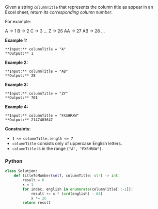 Given a string  `columnTitle`  that represents the column title as appear in an Excel sheet, return  _its corresponding column number_.

For example:

A -> 1
B -> 2
C -> 3
...
Z -> 26
AA -> 27
AB -> 28 
...

**Example 1:**
```
**Input:** columnTitle = "A"
**Output:** 1
```

**Example 2:**
```
**Input:** columnTitle = "AB"
**Output:** 28
```

**Example 3:**
```
**Input:** columnTitle = "ZY"
**Output:** 701
```

**Example 4:**
```
**Input:** columnTitle = "FXSHRXW"
**Output:** 2147483647
```

**Constraints:**
-   `1 <= columnTitle.length <= 7`
-   `columnTitle`  consists only of uppercase English letters.
-   `columnTitle`  is in the range  `["A", "FXSHRXW"]`.

### Python
```python
class Solution:
    def titleToNumber(self, columnTitle: str) -> int:
        result = 0
        x = 1 
        for index, english in enumerate(columnTitle[::-1]):
            result += x * (ord(english) - 64) 
            x *= 26
        return result
```